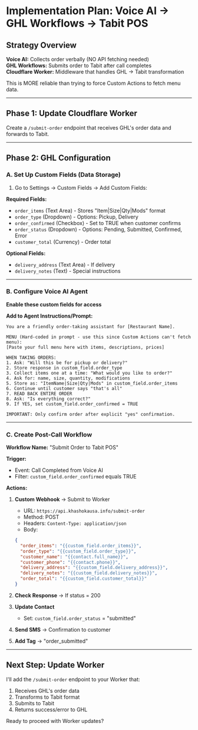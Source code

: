 # Implementation Plan: Voice AI → GHL Workflows → Tabit POS

## Strategy Overview

**Voice AI:** Collects order verbally (NO API fetching needed)  
**GHL Workflows:** Submits order to Tabit after call completes  
**Cloudflare Worker:** Middleware that handles GHL → Tabit transformation  

This is MORE reliable than trying to force Custom Actions to fetch menu data.

---

## Phase 1: Update Cloudflare Worker

Create a `/submit-order` endpoint that receives GHL's order data and forwards to Tabit.

---

## Phase 2: GHL Configuration

### A. Set Up Custom Fields (Data Storage)

1. Go to Settings → Custom Fields → Add Custom Fields:

**Required Fields:**
- `order_items` (Text Area) - Stores "Item|Size|Qty|Mods" format
- `order_type` (Dropdown) - Options: Pickup, Delivery  
- `order_confirmed` (Checkbox) - Set to TRUE when customer confirms
- `order_status` (Dropdown) - Options: Pending, Submitted, Confirmed, Error
- `customer_total` (Currency) - Order total

**Optional Fields:**
- `delivery_address` (Text Area) - If delivery
- `delivery_notes` (Text) - Special instructions

---

### B. Configure Voice AI Agent

**Enable these custom fields for access**

**Add to Agent Instructions/Prompt:**
```
You are a friendly order-taking assistant for [Restaurant Name].

MENU (Hard-coded in prompt - use this since Custom Actions can't fetch menu):
[Paste your full menu here with items, descriptions, prices]

WHEN TAKING ORDERS:
1. Ask: "Will this be for pickup or delivery?"
2. Store response in custom_field.order_type
3. Collect items one at a time: "What would you like to order?"
4. Ask for: name, size, quantity, modifications
5. Store as: "ItemName|Size|Qty|Mods" in custom_field.order_items
6. Continue until customer says "that's all"
7. READ BACK ENTIRE ORDER
8. Ask: "Is everything correct?"
9. If YES, set custom_field.order_confirmed = TRUE

IMPORTANT: Only confirm order after explicit "yes" confirmation.
```

---

### C. Create Post-Call Workflow

**Workflow Name:** "Submit Order to Tabit POS"

**Trigger:**
- Event: Call Completed from Voice AI
- Filter: `custom_field.order_confirmed` equals TRUE

**Actions:**

1. **Custom Webhook** → Submit to Worker
   - URL: `https://api.khashokausa.info/submit-order`
   - Method: POST
   - Headers: `Content-Type: application/json`
   - Body:
   ```json
   {
     "order_items": "{{custom_field.order_items}}",
     "order_type": "{{custom_field.order_type}}",
     "customer_name": "{{contact.full_name}}",
     "customer_phone": "{{contact.phone}}",
     "delivery_address": "{{custom_field.delivery_address}}",
     "delivery_notes": "{{custom_field.delivery_notes}}",
     "order_total": "{{custom_field.customer_total}}"
   }
   ```

2. **Check Response** → If status = 200

3. **Update Contact**
   - Set: `custom_field.order_status` = "submitted"

4. **Send SMS** → Confirmation to customer

5. **Add Tag** → "order_submitted"

---

## Next Step: Update Worker

I'll add the `/submit-order` endpoint to your Worker that:
1. Receives GHL's order data
2. Transforms to Tabit format  
3. Submits to Tabit
4. Returns success/error to GHL

Ready to proceed with Worker updates?

